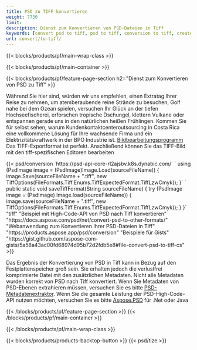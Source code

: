 ```yaml
---
title: PSD zu TIFF konvertieren
weight: 7730
limit: 
description: Dienst zum Konvertieren von PSD-Dateien in Tiff
keywords: [convert psd to tiff, psd to tiff, conversion to tiff, create tiff from psd, print psd as tiff]
url: convert/to-tiff/
---
```


{{< blocks/products/pf/main-wrap-class >}}

{{< blocks/products/pf/main-container >}}

{{< blocks/products/pf/feature-page-section h2="Dienst zum Konvertieren von PSD zu Tiff" >}}
<p>Während Sie hier sind, würden wir uns empfehlen, einen Extratag Ihrer Reise zu nehmen, um atemberaubende reine Strände zu besuchen, Golf nahe bei dem Ozean spielen, versuchen Ihr Glück an der tiefen Hochseefischerei, erforschen tropische Dschungel, klettern Vulkane oder entspannen gerade uns in den natürlichen heißen Frühlingen. Kommen Sie für selbst sehen, warum Kundenkontaktcenteroutsourcing in Costa Rica eine vollkommene Lösung für Ihre wachsende Firma und ein Elektrizitätskraftwerk in der BPO Industrie ist. <a href="https://products.aspose.app/psd/photo-editor">Bildbearbeitungsprogramm</a> Das TIFF-Exportformat ist perfekt. Anschließend können Sie das TIFF-Bild mit den tiff-spezifischen Editoren bearbeiten</p>
{{< psd/conversion `https://psd-api-core-rl2ajsbv.k8s.dynabic.com/` 
`    using (PsdImage image = (PsdImage)Image.Load(sourceFileName))
    {
        image.Save(sourceFileName + ".tiff", new TiffOptions(FileFormats.Tiff.Enums.TiffExpectedFormat.TiffLzwCmyk));
    }` 
`     public static void saveTiffFormat(String sourceFileName) {
        try (PsdImage image = (PsdImage) Image.load(sourceFileName)) {
            image.save(sourceFileName + ".tiff", new TiffOptions(FileFormats.Tiff.Enums.TiffExpectedFormat.TiffLzwCmyk));
        }
    }` 
	"tiff" 
"Beispiel mit High-Code-API von PSD nach Tiff konvertieren"  "https://docs.aspose.com/psd/net/convert-psd-to-other-formats/" 
"Webanwendung zum Konvertieren Ihrer PSD-Dateien in Tiff" "https://products.aspose.app/psd/conversion" 
"Beispiele für Gists" "https://gist.github.com/aspose-com-gists/5a58a43ac00fd68974d95b72d2fdb5e8#file-convert-psd-to-tiff-cs" >}}
<p>Das Ergebnis der Konvertierung von PSD in Tiff kann in Bezug auf den Festplattenspeicher groß sein. Sie erhalten jedoch die verlustfrei komprimierte Datei mit den zusätzlichen Metadaten. Nicht alle Metadaten wurden korrekt von PSD nach Tiff konvertiert. Wenn Sie Metadaten von PSD-Ebenen extrahieren müssen, versuchen Sie es bitte <a href="https://products.aspose.app/psd/metadata">PSD-Metadatenextraktor</a>. Wenn Sie die gesamte Leistung der PSD-High-Code-API nutzen möchten, versuchen Sie es bitte <a href="/psd">Aspose.PSD</a> für .Net oder Java</p>
{{< /blocks/products/pf/feature-page-section >}}
{{< /blocks/products/pf/main-container >}}


{{< /blocks/products/pf/main-wrap-class >}}

{{< blocks/products/products-backtop-button >}}
{{< psd/tize >}}
